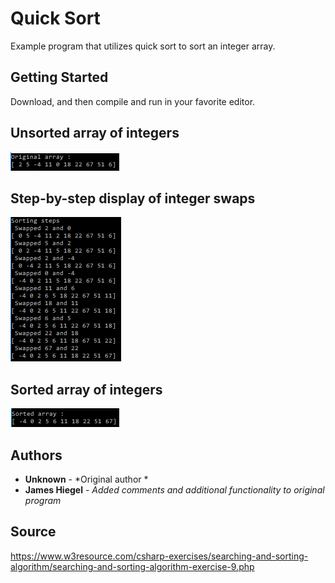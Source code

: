 # Quick Sort

Example program that utilizes quick sort to sort an integer array.

## Getting Started

Download, and then compile and run in your favorite editor.

## Unsorted array of integers
![unsorted array](https://github.com/JamesHiegel/CSharp_Portfolio/blob/master/QuickSort/img/unsortedArray.PNG)

## Step-by-step display of integer swaps
![swapping of integers in array](https://github.com/JamesHiegel/CSharp_Portfolio/blob/master/QuickSort/img/sortingSteps.PNG)

## Sorted array of integers
![sorted array](https://github.com/JamesHiegel/CSharp_Portfolio/blob/master/QuickSort/img/sortedArray.PNG)

## Authors

* **Unknown** - *Original author *
* **James Hiegel** - *Added comments and additional functionality to original program*

## Source

https://www.w3resource.com/csharp-exercises/searching-and-sorting-algorithm/searching-and-sorting-algorithm-exercise-9.php